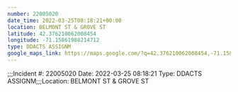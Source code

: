 ```yaml
---
number: 22005020
date_time: 2022-03-25T08:18:21+00:00
location: BELMONT ST & GROVE ST
latitude: 42.376210062008454
longitude: -71.15861988214712
type: DDACTS ASSIGNM
google_maps_link: https://maps.google.com/?q=42.376210062008454,-71.15861988214712
---
```


;;;Incident #: 22005020  Date: 2022-03-25 08:18:21   Type: DDACTS ASSIGNM;;;Location: BELMONT ST & GROVE ST
